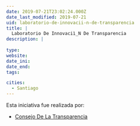 ```yaml
---
date: 2019-07-21T23:02:24.000Z
date_last_modified: 2019-07-21
uid: laboratorio-de-innovacii-n-de-transparencia
title: |
  Laboratorio De Innovaciì_N De Transparencia
description: |
  
type: 
website: 
date_ini: 
date_end: 
tags:

cities: 
  - Santiago
---
```


Esta iniciativa fue realizada por:

- [Consejo De La Transparencia](/organizaciones/consejo-de-la-transparencia)
